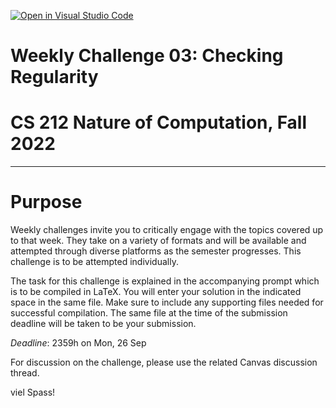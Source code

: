 [![Open in Visual Studio Code](https://classroom.github.com/assets/open-in-vscode-c66648af7eb3fe8bc4f294546bfd86ef473780cde1dea487d3c4ff354943c9ae.svg)](https://classroom.github.com/online_ide?assignment_repo_id=8561494&assignment_repo_type=AssignmentRepo)
# Weekly Challenge 03: Checking Regularity
# CS 212 Nature of Computation, Fall 2022
***

# Purpose

Weekly challenges invite you to critically engage with the topics covered up to that week. They take on a variety of formats and will be available and attempted through diverse platforms as the semester progresses. This challenge is to be attempted individually.

The task for this challenge is explained in the accompanying prompt which is to be compiled in LaTeX. You will enter your solution in the indicated space in the same file. Make sure to include any supporting files needed for successful compilation. The same file at the time of the submission deadline will be taken to be your submission.

_Deadline_: 2359h on Mon, 26 Sep

For discussion on the challenge, please use the related Canvas discussion thread.

viel Spass!
